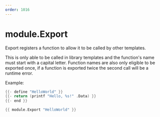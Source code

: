 ```yaml
---
order: 1016
---
```


<!-- Generated by tools/docgen. DO NOT EDIT. -->

# module.Export

Export registers a function to allow it to be called by other templates.

This is only able to be called in library templates and the function's
name must start with a capital letter. Function names are also only
eligible to be exported once, if a function is exported twice the second
call will be a runtime error.

Example:

```go
{{- define "HelloWorld" }}
{{- return (printf "Hello, %s!" .Data) }}
{{- end }}

{{ module.Export "HelloWorld" }}
```
